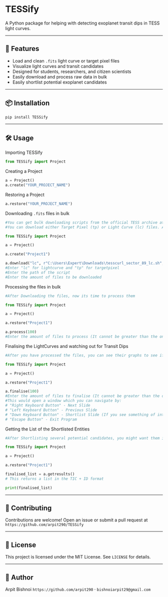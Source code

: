 # TESSify
A Python package for helping with detecting exoplanet transit dips in TESS light curves.

---

## 🚀 Features

- Load and clean `.fits` light curve or target pixel files
- Visualize light curves and transit candidates
- Designed for students, researchers, and citizen scientists
- Easily download and process raw data in bulk
- Easily shortlist potential exoplanet candidates

---

## 📦 Installation

```bash
pip install TESSify
```

---

## 🛠️ Usage

Importing TESSify

```python
from TESSify import Project
```

Creating a Project

```python
a = Project()
a.create("YOUR_PROJECT_NAME")
```

Restoring a Project

```python
a.restore("YOUR_PROJECT_NAME")
```

Downloading `.fits` files in bulk

```python
#You can get bulk downloading scripts from the official TESS archive at `https://archive.stsci.edu/tess/bulk_downloads/bulk_downloads_ffi-tp-lc-dv.html`
#You can download either Target Pixel (tp) or Light Curve (lc) files. After download, copy the path of the file.

from TESSify import Project

a = Project()

a.create("Project1")

a.download("lc", r"C:\Users\Expert\Downloads\tesscurl_sector_89_lc.sh", 100)
#Enter "lc" for lightcurve and "tp" for targetpixel
#Enter the path of the script
#Enter the amount of files to be downloaded

```

Processing the files in bulk

```python
#After Downloading the files, now its time to process them

from TESSify import Project

a = Project()

a.restore("Project1")

a.process(100)
#Enter the amount of files to process (It cannot be greater than the ones you have downloaded)
```

Finalising the LightCurves and watching out for Transit Dips

```python
#After you have processed the files, you can see their graphs to see if there are any dips that would indicate the esistence of an exoplanet

from TESSify import Project

a = Project()

a.restore("Project1")

a.finalise(100)
#Enter the amount of files to finalise (It cannot be greater than the ones you have processed)
#This would open a window which you can navigate by:
# "Right Keyboard Button" - Next Slide
# "Left Keyboard Button" - Previous Slide
# "Down Keyboard Button" - Shortlist Slide (If you see something of interest)
# "Escape Button" - Exit Program
```

Getting the List of the Shortlisted Entities

```python
#After Shortlisting several potential candidates, you might want them in a list format

from TESSify import Project

a = Project()

a.restore("Project1")

finalised_list = a.getresults()
# This returns a list in the TIC + ID format

print(finalised_list)
```

---
## 🧠 Contributing
Contributions are welcome! Open an issue or submit a pull request at `https://github.com/arpit290/TESSify`

---
## 📜 License
This project is licensed under the MIT License. See `LICENSE` for details.

---
## 👤 Author
Arpit Bishnoi
`https://github.com/arpit290` · `bishnoiarpit29@gmail.com`
